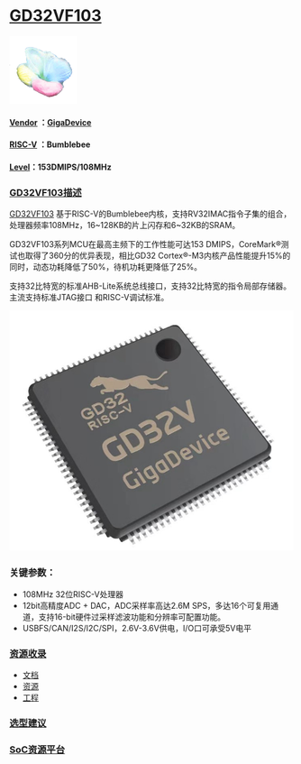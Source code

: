 ﻿# [GD32VF103](https://github.com/sochub/GD32VF103) 
[![sites](SoC/SoC.png)](http://www.qitas.cn)
#### [Vendor](https://github.com/sochub/Vendor) ：[GigaDevice](https://github.com/sochub/GigaDevice)
#### [RISC-V](https://github.com/sochub/RISC-V) ：Bumblebee 
#### [Level](https://github.com/sochub/Level)：153DMIPS/108MHz

### [GD32VF103描述](https://github.com/sochub/GD32VF103/wiki) 

[GD32VF103](https://github.com/sochub/GD32VF103) 基于RISC-V的Bumblebee内核，支持RV32IMAC指令子集的组合，处理器频率108MHz，16~128KB的片上闪存和6~32KB的SRAM。

GD32VF103系列MCU在最高主频下的工作性能可达153 DMIPS，CoreMark®测试也取得了360分的优异表现，相比GD32 Cortex®-M3内核产品性能提升15%的同时，动态功耗降低了50%，待机功耗更降低了25%。

支持32比特宽的标准AHB-Lite系统总线接口，支持32比特宽的指令局部存储器。主流支持标准JTAG接口 和RISC-V调试标准。

[![sites](SoC/GD32V.jpg)](http://www.qitas.cn)

### 关键参数：

* 108MHz 32位RISC-V处理器
* 12bit高精度ADC + DAC，ADC采样率高达2.6M SPS，多达16个可复用通道，支持16-bit硬件过采样滤波功能和分辨率可配置功能。
* USBFS/CAN/I2S/I2C/SPI，2.6V-3.6V供电，I/O口可承受5V电平

### [资源收录](https://github.com/sochub/GD32VF103)

* [文档](docs/) 
* [资源](src/) 
* [工程](project/) 

### [选型建议](https://github.com/sochub/GD32VF103)



###  [SoC资源平台](http://www.qitas.cn)   
